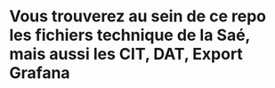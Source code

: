 # Vous trouverez au sein de ce repo les fichiers technique de la Saé, mais aussi les CIT, DAT, Export Grafana
